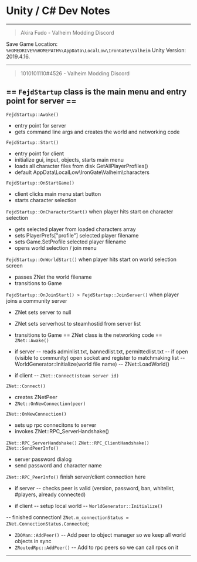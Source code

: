 # Unity / C# Dev Notes

---

> Akira Fudo - Valheim Modding Discord

Save Game Location: `%HOMEDRIVE%%HOMEPATH%\AppData\LocalLow\IronGate\Valheim`
Unity Version: 2019.4.16.

---

> 1010101110#4526 - Valheim Modding Discord

## == `FejdStartup` class is the main menu and entry point for server ==

`FejdStartup::Awake()`
- entry point for server
- gets command line args and creates the world and networking code

`FejdStartup::Start()`
- entry point for client
- initialize gui, input, objects, starts main menu
- loads all character files from disk GetAllPlayerProfiles()
- default AppData\LocalLow\IronGate\Valheim\characters 

`FejdStartup::OnStartGame()`
- client clicks main menu start button
- starts character selection

`FejdStartup::OnCharacterStart()` when player hits start on character selection
- gets selected player from loaded characters array
- sets PlayerPrefs["profile"] selected player filename
- sets Game.SetProfile selected player filename
- opens world selection / join menu

`FejdStartup::OnWorldStart()` when player hits start on world selection screen
- passes ZNet the world filename
- transitions to Game 

`FejdStartup::OnJoinStart() > FejdStartup::JoinServer()` when player joins a community server
- ZNet sets server to null
- ZNet sets serverhost to steamhostid from server list
- transitions to Game
== ZNet class is the networking code ==
`ZNet::Awake()`
- if server
-- reads adminlist.txt, bannedlist.txt, permittedlist.txt
-- if open (visible to community) open socket and register to matchmaking list
-- WorldGenerator::Initialize(world file name)
-- ZNet::LoadWorld()

- if client
-- `ZNet::Connect(steam server id)`

`ZNet::Connect()`
- creates ZNetPeer
- `ZNet::OnNewConnection(peer)`

`ZNet::OnNewConnection()`
- sets up rpc connecitons to server
- invokes ZNet::RPC_ServerHandshake()

`ZNet::RPC_ServerHandshake()`
`ZNet::RPC_ClientHandshake()`
`ZNet::SendPeerInfo()`
- server password dialog
- send password and character name

`ZNet::RPC_PeerInfo()` finish server/client connection here
- if server 
-- checks peer is valid (version, password, ban, whitelist, #players, already connected)

- if client
-- setup local world
-- `WorldGenerator::Initialize()`

-- finished connection!
`ZNet.m_connectionStatus = ZNet.ConnectionStatus.Connected`;

- `ZDOMan::AddPeer()`
-- Add peer to object manager so we keep all world objects in sync
- `ZRoutedRpc::AddPeer()`
-- Add to rpc peers so we can call rpcs on it

--- 
